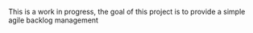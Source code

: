 This is a work in progress, the goal of this project is to provide a simple agile backlog management

